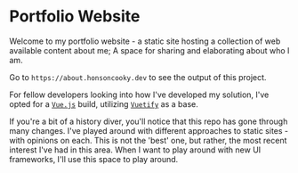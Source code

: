 # Portfolio Website

Welcome to my portfolio website - a static site hosting a collection of web available content about me; A space for
sharing and elaborating about who I am.

Go to `https://about.honsoncooky.dev` to see the output of this project.

For fellow developers looking into how I've developed my solution, I've opted for a [`Vue.js`](https://vuejs.org/)
build, utilizing [`Vuetify`](https://vuetifyjs.com/) as a base.

If you're a bit of a history diver, you'll notice that this repo has gone through many changes. I've played around with
different approaches to static sites - with opinions on each. This is not the 'best' one, but rather, the most recent
interest I've had in this area. When I want to play around with new UI frameworks, I'll use this space to play around.


